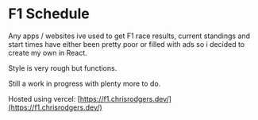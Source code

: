 # F1 Schedule

Any apps / websites ive used to get F1 race results, current standings and start times have either been pretty poor or filled with ads so i decided to create my own in React.

Style is very rough but functions.

Still a work in progress with plenty more to do.

Hosted using vercel: [https://f1.chrisrodgers.dev/](https://f1.chrisrodgers.dev/)
